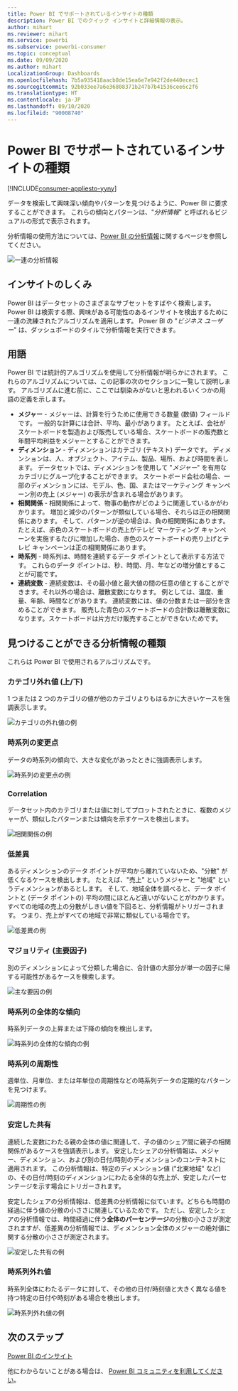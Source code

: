 ```yaml
---
title: Power BI でサポートされているインサイトの種類
description: Power BI でのクイック インサイトと詳細情報の表示。
author: mihart
ms.reviewer: mihart
ms.service: powerbi
ms.subservice: powerbi-consumer
ms.topic: conceptual
ms.date: 09/09/2020
ms.author: mihart
LocalizationGroup: Dashboards
ms.openlocfilehash: 7b5a935418aacb8de15ea6e7e942f2de440ecec1
ms.sourcegitcommit: 92b033ee7a6e36808371b247b7b41536cee6c2f6
ms.translationtype: HT
ms.contentlocale: ja-JP
ms.lasthandoff: 09/10/2020
ms.locfileid: "90008740"
---
```

# <a name="types-of-insights-supported-by-power-bi"></a>Power BI でサポートされているインサイトの種類

[!INCLUDE[consumer-appliesto-yyny](../includes/consumer-appliesto-yyny.md)]

データを検索して興味深い傾向やパターンを見つけるように、Power BI に要求することができます。 これらの傾向とパターンは、"*分析情報*" と呼ばれるビジュアルの形式で表示されます。 

分析情報の使用方法については、[Power BI の分析情報](end-user-insights.md)に関するページを参照してください。

![一連の分析情報](media/end-user-insight-types/power-bi-insight.png)

## <a name="how-does-insights-work"></a>インサイトのしくみ
Power BI はデータセットのさまざまなサブセットをすばやく検索します。 Power BI は検索する際、興味がある可能性のあるインサイトを検出するために一連の洗練されたアルゴリズムを適用します。 Power BI の "*ビジネス ユーザー*" は、ダッシュボードのタイルで分析情報を実行できます。

## <a name="some-terminology"></a>用語
Power BI では統計的アルゴリズムを使用して分析情報が明らかにされます。 これらのアルゴリズムについては、この記事の次のセクションに一覧して説明します。 アルゴリズムに進む前に、ここでは馴染みがないと思われるいくつかの用語の定義を示します。 

* **メジャー** - メジャーは、計算を行うために使用できる数量 (数値) フィールドです。 一般的な計算には合計、平均、最小があります。 たとえば、会社がスケートボードを製造および販売している場合、スケートボードの販売数と年間平均利益をメジャーとすることができます。  
* **ディメンション** - ディメンションはカテゴリ (テキスト) データです。 ディメンションは、人、オブジェクト、アイテム、製品、場所、および時間を表します。 データセットでは、ディメンションを使用して "*メジャー*" を有用なカテゴリにグループ化することができます。 スケートボード会社の場合、一部のディメンションには、モデル、色、国、またはマーケティング キャンペーン別の売上 (メジャー) の表示が含まれる場合があります。   
* **相関関係** - 相関関係によって、物事の動作がどのように関連しているかがわかります。  増加と減少のパターンが類似している場合、それらは正の相関関係にあります。 そして、パターンが逆の場合は、負の相関関係にあります。 たとえば、赤色のスケートボードの売上がテレビ マーケティング キャンペーンを実施するたびに増加した場合、赤色のスケートボードの売り上げとテレビ キャンペーンは正の相関関係にあります。
* **時系列** - 時系列は、時間を連続するデータ ポイントとして表示する方法です。 これらのデータ ポイントは、秒、時間、月、年などの増分値とすることが可能です。  
* **連続変数** - 連続変数は、その最小値と最大値の間の任意の値とすることができます。それ以外の場合は、離散変数になります。 例としては、温度、重量、年齢、時間などがあります。 連続変数には、値の分数または一部分を含めることができます。 販売した青色のスケートボードの合計数は離散変数になります。スケートボードは片方だけ販売することができないためです。  

## <a name="what-types-of-insights-can-you-find"></a>見つけることができる分析情報の種類
これらは Power BI で使用されるアルゴリズムです。 

### <a name="category-outliers-topbottom"></a>カテゴリ外れ値 (上/下)
1 つまたは 2 つのカテゴリの値が他のカテゴリよりもはるかに大きいケースを強調表示します。  

![カテゴリの外れ値の例](./media/end-user-insight-types/pbi-auto-insight-type-category-outliers.png)

### <a name="change-points-in-a-time-series"></a>時系列の変更点
データの時系列の傾向で、大きな変化があったときに強調表示します。

![時系列の変更点の例](./media/end-user-insight-types/pbi-auto-insight-type-changepoint.png)

### <a name="correlation"></a>Correlation
データセット内のカテゴリまたは値に対してプロットされたときに、複数のメジャーが、類似したパターンまたは傾向を示すケースを検出します。

![相関関係の例](./media/end-user-insight-types/pbi-auto-insight-type-correlation.png)

### <a name="low-variance"></a>低差異
あるディメンションのデータ ポイントが平均から離れていないため、"分散" が低くなるケースを検出します。 たとえば、"売上" というメジャーと "地域" というディメンションがあるとします。 そして、地域全体を調べると、データ ポイントと (データ ポイントの) 平均の間にほとんど違いがないことがわかります。 すべての地域の売上の分散がしきい値を下回ると、分析情報がトリガーされます。 つまり、売上がすべての地域で非常に類似している場合です。

![低差異の例](./media/end-user-insight-types/power-bi-insights-low-variance.png)

### <a name="majority-major-factors"></a>マジョリティ (主要因子)
別のディメンションによって分類した場合に、合計値の大部分が単一の因子に帰する可能性があるケースを検索します。  

![主な要因の例](./media/end-user-insight-types/pbi-auto-insight-type-majority.png)

### <a name="overall-trends-in-time-series"></a>時系列の全体的な傾向
時系列データの上昇または下降の傾向を検出します。

![時系列の全体的な傾向の例](./media/end-user-insight-types/pbi-auto-insight-type-trend.png)

### <a name="seasonality-in-time-series"></a>時系列の周期性
週単位、月単位、または年単位の周期性などの時系列データの定期的なパターンを見つけます。

![周期性の例](./media/end-user-insight-types/pbi-auto-insight-type-seasonality-new.png)

### <a name="steady-share"></a>安定した共有
連続した変数にわたる親の全体の値に関連して、子の値のシェア間に親子の相関関係があるケースを強調表示します。 安定したシェアの分析情報は、メジャー、ディメンション、および別の日付/時刻のディメンションのコンテキストに適用されます。 この分析情報は、特定のディメンション値 ("北東地域" など) の、その日付/時刻のディメンションにわたる全体的な売上が、安定したパーセンテージを示す場合にトリガーされます。

安定したシェアの分析情報は、低差異の分析情報に似ています。どちらも時間の経過に伴う値の分散の小ささに関連しているためです。 ただし、安定したシェアの分析情報では、時間経過に伴う**全体のパーセンテージ**の分散の小ささが測定されますが、低差異の分析情報では、ディメンション全体のメジャーの絶対値に関する分散の小ささが測定されます。

![安定した共有の例](./media/end-user-insight-types/pbi-auto-insight-type-steadyshare.png)

### <a name="time-series-outliers"></a>時系列外れ値
時系列全体にわたるデータに対して、その他の日付/時刻値と大きく異なる値を持つ特定の日付や時刻がある場合を検出します。

![時系列外れ値の例](./media/end-user-insight-types/pbi-auto-insight-type-time-series-outliers-purple.png)

## <a name="next-steps"></a>次のステップ
[Power BI のインサイト](end-user-insights.md)

他にわからないことがある場合は、 [Power BI コミュニティを利用してください](https://community.powerbi.com/)。

